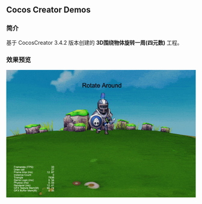 ## Cocos Creator Demos

### 简介
基于 CocosCreator 3.4.2 版本创建的 **3D围绕物体旋转一周(四元数)** 工程。

### 效果预览
![image](../../gif/202201/2022012082.gif)